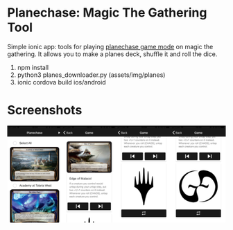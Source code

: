 Planechase: Magic The Gathering Tool
====================================

Simple ionic app: tools for playing [planechase game mode](https://magic.wizards.com/en/articles/archive/feature/rules-revealed-2009-08-10) on magic the gathering. It allows you to make a planes deck, shuffle it and roll the dice.

1. npm install
2. python3 planes_downloader.py (assets/img/planes)
3. ionic cordova build ios/android


# Screenshots
<img src="https://github.com/carlosjtacon/planechase/raw/master/screenshots/planechase1.png" width="25%"><img src="https://github.com/carlosjtacon/planechase/raw/master/screenshots/planechase2.png" width="25%"><img src="https://github.com/carlosjtacon/planechase/raw/master/screenshots/planechase3.png" width="25%"><img src="https://github.com/carlosjtacon/planechase/raw/master/screenshots/planechase4.png" width="25%">
